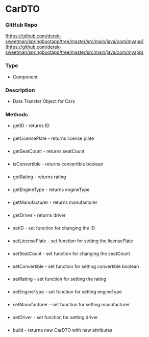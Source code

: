 # CarDTO  
### GitHub Repo  
[https://github.com/derek-sweetman/springbootapp/tree/master/src/main/java/com/myapp](https://github.com/derek-sweetman/springbootapp/tree/master/src/main/java/com/myapp)  
### Type  
- Component  
### Description  
- Data Transfer Object for Cars  
### Methods  
- getID - returns ID  
###   
- getLicensePlate - returns license plate  
###   
- getSeatCount - returns seatCount  
###   
- isConvertible - returns convertible boolean  
###   
- getRating - returns rating  
###   
- getEngineType - returns engineType  
###   
- getManufacturer - returns manufacturer  
###   
- getDriver - returns driver  
###   
- setID - set function for changing the ID  
###   
- setLicensePlate - set function for setting the licensePlate  
###   
- setSeatCount - set function for changing the seatCount  
###   
- setConvertible - set function for setting convertible boolean  
###   
- setRating - set function for setting the rating  
###   
- setEngineType - set function for setting engineType  
###   
- setManufacturer - set function for setting manufacturer  
###   
- setDriver - set function for setting driver  
###   
- build - returns new CarDTO with new attributes  
